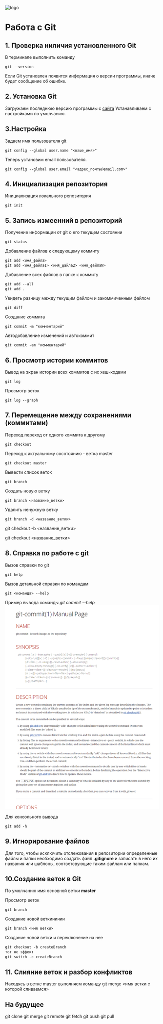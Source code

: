 ![logo](.\images\logo@2x.png)
# Работа с Git
## 1. Проверка ниличия установленного Git
В терминале выполнить команду 
```
git --version
```
Если Git установлен появится информация о версии программы, иначе будет сообщение об ошибке.

## 2. Установка Git
Загружаем последнюю версию программы с [сайта](https://git-scm.com/downloads)
Устанавливаем с настройками по умолчанию.


## 3.Настройка
Задаем имя пользователя git
```
git config --global user.name "<ваше_имя>"
```
Теперь установим email пользователя. 
```
git config --global user.email "<адрес_почты@email.com>"
```
## 4. Инициализация репозитория
Инициализация локального репозитория
```
git init
```

## 5. Запись измеенний в репозиторий
Получение информации от git о его текущем состоянии
```
git status
```
Добавление файлов к следующему коммиту
```
git add <имя_файла> 
git add <имя_файла1> <имя_файла2> <имя_файлаN>
```
Добавление всех файлов в папке к коммиту
```
git add --all
git add .
```
Увидеть разницу между текущим файлом и закоммиченным файлом
```
git diff
```
Создание коммита 
```
git commit -m "комментарий"
```
Автодобавление изменений и автокоммит 
```
git commit -am "комментарий"
```

## 6. Просмотр истории коммитов
Вывод на экран истории всех коммитов с их хеш-кодами
```
git log 
```
Просмотр веток
```
git log --graph
```
## 7. Перемещение между сохранениями (коммитами)
Переход переход от одного коммита к другому
```
git checkout 
```
Переход к актуальному сосотоянию - ветка master
```
git checkout master
```
Вывести список веток
```
git branch 
```
Создать новую ветку
```
git branch <название_ветки>
```
Удалить ненужную ветку
```
git branch -d <название_ветки>
```

git checkout -b <название_ветки>

git checkout <название_ветки>

## 8. Справка по работе с git

Вызов справки по git
```
git help
```
Вызов детальной справки по командам
```
git <команда> --help
```
Пример вывода команды *git commit --help*
![alt text](image.png)

Для консольного вывода
```
git add -h
```
## 9. Игнорирование файлов 
Для того, чтобы исключить отслежования в репозитории определенные файлы и папки необходимо создать файл **.gitignore** и записать в него их названия или шаблоны, соответсвующие таким файлам или папкам.

## 10.Создание веток в Git
По умолчанию имя основной ветки **master**

Просмотр веток
```
git branch
```
Создание новой веткииииии
```
git branch <имя ветки>
```

Создание новой ветки и переключение на нее
```
git checkout -b createBranch 
тот же эффект
git switch -c createBranch
```

## 11. Слияние веток и разбор конфликтов

Находясь в ветке master выполняем команду 
git merge <имя ветки с которой сливаемся>

## На будущее

git clone
git merge
git remote
git fetch
git push
git pull

